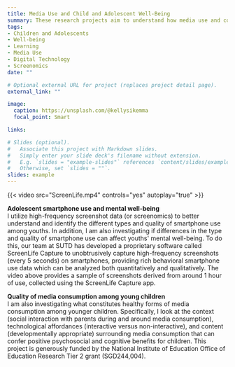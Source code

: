 ```yaml
---
title: Media Use and Child and Adolescent Well-Being
summary: These research projects aim to understand how media use and consumption affect children and adolescents' health and well-being.
tags:
- Children and Adolescents
- Well-being
- Learning
- Media Use
- Digital Technology
- Screenomics
date: ""

# Optional external URL for project (replaces project detail page).
external_link: ""

image:
  caption: https://unsplash.com/@kellysikemma
  focal_point: Smart

links:

# Slides (optional).
#   Associate this project with Markdown slides.
#   Simply enter your slide deck's filename without extension.
#   E.g. `slides = "example-slides"` references `content/slides/example-slides.md`.
#   Otherwise, set `slides = ""`.
slides: example
---
```


{{< video src="ScreenLife.mp4" controls="yes" autoplay="true" >}}

**Adolescent smartphone use and mental well-being** <br/>
I utilize high-frequency screenshot data (or screenomics) to better understand and identify the different types and quality of smartphone use among youths. In addition, I am also investigating if differences in the type and quality of smartphone use can affect youths' mental well-being. To do this, our team at SUTD has developed a proprietary software called ScreenLife Capture to unobtrusively capture high-frequency screenshots (every 5 seconds) on smartphones, providing rich behavioral smartphone use data which can be analyzed both quantitatively and qualitatively. The video above provides a sample of screenshots derived from around 1 hour of use, collected using the ScreenLife Capture app. 

**Quality of media consumption among young children** <br/>
I am also investigating what constitutes healthy forms of media consumption among younger children. Specifically, I look at the context (social interaction with parents during and around media consumption), technological affordances (interactive versus non-interactive), and content (developmentally appropriate) surrounding media consumption that can confer positive psychosocial and cognitive benefits for children. This project is generously funded by the National Institute of Education Office of Education Research Tier 2 grant (SGD244,004). 
